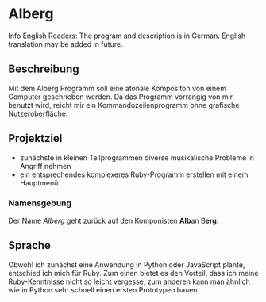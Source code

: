 # Alberg
Info English Readers: The program and description is in German. English translation may be added in future.

## Beschreibung
Mit dem Alberg Programm soll eine atonale Kompositon von einem Computer geschrieben werden.
Da das Programm vorrangig von mir benutzt wird, reicht mir ein Kommandozeilenprogramm ohne grafische Nutzeroberfläche.

## Projektziel
- zunächste in kleinen Teilprogrammen diverse musikalische Probleme in Angriff nehmen
- ein entsprechendes komplexeres Ruby-Programm erstellen mit einem Hauptmenü

### Namensgebung
Der Name *Alberg* geht zurück auf den Komponisten **Alb**an B**erg**.

## Sprache
Obwohl ich zunächst eine Anwendung in Python oder JavaScript plante, entschied ich mich für Ruby. Zum einen bietet es den Vorteil, dass ich meine Ruby-Kenntnisse nicht so leicht vergesse, zum anderen kann man ähnlich wie in Python sehr schnell einen ersten Prototypen bauen.
